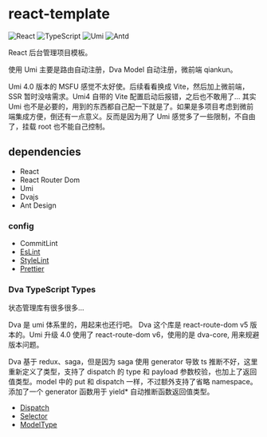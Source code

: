 # react-template

![React](https://img.shields.io/static/v1?label=React&message=v18&color=blue) ![TypeScript](https://img.shields.io/static/v1?label=TypeScript&message=v4&color=blue) ![Umi](https://img.shields.io/static/v1?label=Umi&message=v4&color=blue) ![Antd](https://img.shields.io/static/v1?label=Antd&message=v4&color=blue)

React 后台管理项目模板。

使用 Umi 主要是路由自动注册，Dva Model 自动注册，微前端 qiankun。

Umi 4.0 版本的 MSFU 感觉不太好使。后续看看换成 Vite，然后加上微前端，SSR 暂时没啥需求。Umi4 自带的 Vite 配置启动后报错，之后也不敢用了... 其实 Umi 也不是必要的，用到的东西都自己配一下就是了。如果是多项目考虑到微前端集成方便，倒还有一点意义。反而是因为用了 Umi 感觉多了一些限制，不自由了，挂载 root 也不能自己控制。

## dependencies

- React
- React Router Dom
- Umi
- Dvajs
- Ant Design

### config

- CommitLint
- [EsLint](.eslintrc.js)
- [StyleLint](.stylelintrc.js)
- [Prettier](.prettierrc.js)

### Dva TypeScript Types

状态管理库有很多很多...

Dva 是 umi 体系里的，用起来也还行吧。 Dva 这个库是 react-route-dom v5 版本的。Umi 升级 4.0 使用了 react-route-dom v6，使用的是 dva-core, 用来规避版本问题。

Dva 基于 redux、saga，但是因为 saga 使用 generator 导致 ts 推断不好，这里重新定义了类型，支持了 dispatch 的 type 和 payload 参数校验，也加上了返回值类型。model 中的 put 和 dispatch 一样，不过额外支持了省略 namespace。添加了一个 generator 函数用于 yield\* 自动推断函数返回值类型。

- [Dispatch](./src/hooks/useDispatch.ts)
- [Selector](./src/hooks/useSelector.ts)
- [ModelType](./src/types/redux.ts)
